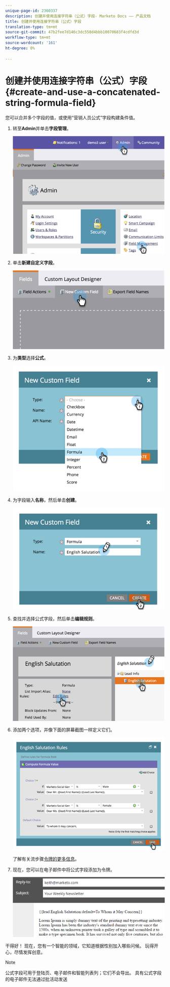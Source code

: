 ```yaml
---
unique-page-id: 2360337
description: 创建并使用连接字符串（公式）字段- Marketo Docs —— 产品文档
title: 创建并使用连接字符串（公式）字段
translation-type: tm+mt
source-git-commit: 47b2fee7d146c3dc558d4bbb10070683f4cdfd3d
workflow-type: tm+mt
source-wordcount: '161'
ht-degree: 0%

---
```



# 创建并使用连接字符串（公式）字段{#create-and-use-a-concatenated-string-formula-field}

您可以合并多个字段的值，或使用“营销人员公式”字段构建条件值。

1. 转至&#x200B;**Admin**&#x200B;并单击&#x200B;**字段管理**。

   ![](assets/image2014-9-19-9-3a44-3a58.png)

1. 单击&#x200B;**新建自定义字段**。

   ![](assets/image2014-9-19-9-3a45-3a8.png)

1. 为&#x200B;**类型**&#x200B;选择&#x200B;**公式**。

   ![](assets/image2014-9-19-9-3a45-3a17.png)

1. 为字段输入&#x200B;**名称**，然后单击&#x200B;**创建**。

   ![](assets/image2014-9-19-9-3a46-3a0.png)

1. 查找并选择公式字段，然后单击&#x200B;**编辑规则**。

   ![](assets/image2014-9-19-9-3a46-3a13.png)

1. 添加两个选项，并像下面的屏幕截图一样定义它们。

   ![](assets/image2014-9-19-9-3a46-3a25.png)

   了解有关流步骤[令牌的更多信息](../../../product-docs/core-marketo-concepts/smart-campaigns/flow-actions/use-tokens-in-flow-steps.md)。

1. 现在，您可以在电子邮件中将公式字段添加为令牌。

   ![](assets/seven.png)

干得好！ 现在，您有一个智能的领域，它知道根据性别加入哪些问候。 玩得开心，尽情发挥创意。

>[!NOTE]
>
>公式字段可用于登陆页、电子邮件和智能列表列；它们不会导出。 具有公式字段的电子邮件无法通过批活动发送

